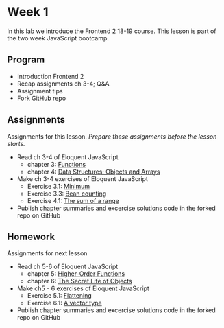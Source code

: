 <!--lint disable no-html-->

# Week 1

In this lab we introduce the Frontend 2 18-19 course. This lesson is part of the two week JavaScript bootcamp.

## Program

* Introduction Frontend 2
* Recap assignments ch 3-4; Q&A
* Assignment tips
* Fork GitHub repo

## Assignments

Assignments for this lesson.
_Prepare these assignments before the lesson starts._

* Read ch 3-4 of Eloquent JavaScript
  * chapter 3: [Functions](https://eloquentjavascript.net/03_functions.html)
  * chapter 4: [Data Structures: Objects and Arrays](https://eloquentjavascript.net/04_data.html)
* Make ch 3-4 exercises of Eloquent JavaScript
  * Exercise 3.1: [Minimum](https://eloquentjavascript.net/03_functions.html#i_XTmO7z7MPq)
  * Exercise 3.3: [Bean counting](https://eloquentjavascript.net/03_functions.html#i_3rsiDgC2do)
  * Exercise 4.1: [The sum of a range](https://eloquentjavascript.net/03_functions.html#i_XTmO7z7MPq)
* Publish chapter summaries and excercise solutions code in the forked repo on GitHub

## Homework

Assignments for next lesson

* Read ch 5-6 of Eloquent JavaScript
  * chapter 5: [Higher-Order Functions](https://eloquentjavascript.net/05_higher_order.html)
  * chapter 6: [The Secret Life of Objects](https://eloquentjavascript.net/06_object.html)
* Make ch5 - 6 exercises of Eloquent JavaScript
  * Exercise 5.1: [Flattening](https://eloquentjavascript.net/05_higher_order.html#i_aIOczlLyX1)
  * Exercise 6.1: [A vector type](https://eloquentjavascript.net/06_object.html#i_zO8FRQBMAy)
* Publish chapter summaries and excercise solutions code in the forked repo on GitHub
